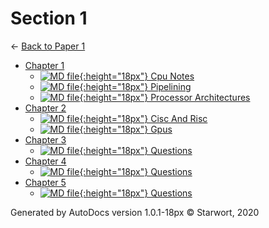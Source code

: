 # Section 1

← [Back to Paper 1](..)

- [Chapter 1](chapter_1/index.html)
  - [![MD file](https://img.icons8.com/windows/512/4a90e2/regular-document.png){:height="18px"} Cpu Notes](chapter_1/cpu_notes.html)
  - [![MD file](https://img.icons8.com/windows/512/4a90e2/regular-document.png){:height="18px"} Pipelining](chapter_1/pipelining.html)
  - [![MD file](https://img.icons8.com/windows/512/4a90e2/regular-document.png){:height="18px"} Processor Architectures](chapter_1/processor_architectures.html)
- [Chapter 2](chapter_2/index.html)
  - [![MD file](https://img.icons8.com/windows/512/4a90e2/regular-document.png){:height="18px"} Cisc And Risc](chapter_2/cisc_and_risc.html)
  - [![MD file](https://img.icons8.com/windows/512/4a90e2/regular-document.png){:height="18px"} Gpus](chapter_2/gpus.html)
- [Chapter 3](chapter_3/index.html)
  - [![MD file](https://img.icons8.com/windows/512/4a90e2/regular-document.png){:height="18px"} Questions](chapter_3/questions.html)
- [Chapter 4](chapter_4/index.html)
  - [![MD file](https://img.icons8.com/windows/512/4a90e2/regular-document.png){:height="18px"} Questions](chapter_4/questions.html)
- [Chapter 5](chapter_5/index.html)
  - [![MD file](https://img.icons8.com/windows/512/4a90e2/regular-document.png){:height="18px"} Questions](chapter_5/questions.html)

Generated by AutoDocs version 1.0.1-18px © Starwort, 2020
